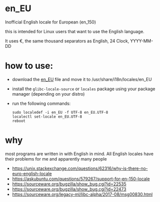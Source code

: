 # en_EU
Inofficial English locale for European (en_150)

this is intended for Linux users that want to use the English language.

It uses €, the same thousand separators as English, 24 Clock, YYYY-MM-DD


# how to use:

* download the [en_EU](https://raw.githubusercontent.com/pt1997/en_EU/main/en_EU) file and move it to /usr/share/i18n/locales/en_EU

* install the `glibc-locale-source` or `locales` package using your package manager (depending on your distro) 

* run the following commands:
  ```
  sudo localedef -i en_EU -f UTF-8 en_EU.UTF-8
  localectl set-locale en_EU.UTF-8
  reboot
  ```

# why
most programs are written in with English in mind. All English locales have their problems for me and apparently many people

* https://unix.stackexchange.com/questions/62316/why-is-there-no-euro-english-locale
* https://askubuntu.com/questions/579267/support-for-en-150-locale
* https://sourceware.org/bugzilla/show_bug.cgi?id=22535
* https://sourceware.org/bugzilla/show_bug.cgi?id=22473
* https://sourceware.org/legacy-ml/libc-alpha/2017-08/msg00830.html
